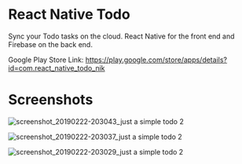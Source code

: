# React Native Todo
Sync your Todo tasks on the cloud. React Native for the front end and Firebase on the back end.

Google Play Store Link: https://play.google.com/store/apps/details?id=com.react_native_todo_nik

# Screenshots

![screenshot_20190222-203043_just a simple todo 2](https://user-images.githubusercontent.com/31995471/53291291-df1ae700-377e-11e9-9468-4f7b5af538bb.jpg)


![screenshot_20190222-203037_just a simple todo 2](https://user-images.githubusercontent.com/31995471/53291292-e17d4100-377e-11e9-9ccc-5f8cb66cb066.jpg)


![screenshot_20190222-203029_just a simple todo 2](https://user-images.githubusercontent.com/31995471/53291293-e3470480-377e-11e9-95fd-9f1bbb177836.jpg)

